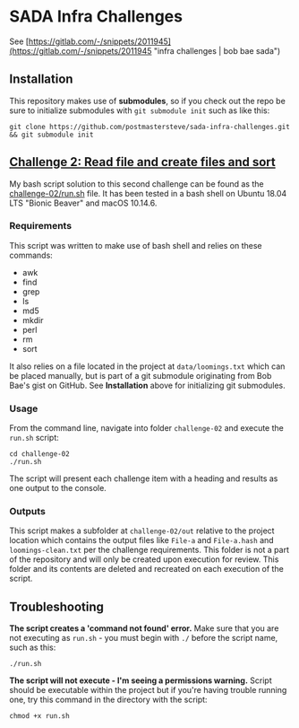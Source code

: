 # SADA Infra Challenges

See [https://gitlab.com/-/snippets/2011945](https://gitlab.com/-/snippets/2011945 "infra challenges | bob bae sada")

## Installation

This repository makes use of **submodules**, so if you check out the repo be sure to initialize submodules with `git submodule init` such as like this:

```
git clone https://github.com/postmastersteve/sada-infra-challenges.git && git submodule init
```

## [Challenge 2: Read file and create files and sort](https://gitlab.com/-/snippets/2011945#challenge-2-read-file-and-create-files-and-sort)

My bash script solution to this second challenge can be found as the [challenge-02/run.sh](../blob/main/challenge-02/run.sh) file. It has been tested in a bash shell on Ubuntu 18.04 LTS "Bionic Beaver" and macOS 10.14.6.

### Requirements

This script was written to make use of bash shell and relies on these commands:

- awk
- find
- grep
- ls
- md5
- mkdir
- perl
- rm
- sort

It also relies on a file located in the project at `data/loomings.txt` which can be placed manually, but is part of a git submodule originating from Bob Bae's gist on GitHub. See **Installation** above for initializing git submodules.

### Usage

From the command line, navigate into folder `challenge-02` and execute the `run.sh` script:

```
cd challenge-02
./run.sh
```

The script will present each challenge item with a heading and results as one output to the console.

### Outputs

This script makes a subfolder at `challenge-02/out` relative to the project location which contains the output files like `File-a` and `File-a.hash` and `loomings-clean.txt` per the challenge requirements. This folder is not a part of the repository and will only be created upon execution for review. This folder and its contents are deleted and recreated on each execution of the script.

## Troubleshooting

**The script creates a 'command not found' error.**
Make sure that you are not executing as `run.sh` - you must begin with `./` before the script name, such as this:

```
./run.sh
```

**The script will not execute - I'm seeing a permissions warning.**
Script should be executable within the project but if you're having trouble running one, try this command in the directory with the script:

```
chmod +x run.sh
```

